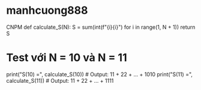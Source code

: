 # manhcuong888
CNPM
def calculate_S(N):
    S = sum(int(f"{i}{i}") for i in range(1, N + 1))
    return S

# Test với N = 10 và N = 11
print("S(10) =", calculate_S(10))  # Output: 11 + 22 + ... + 1010
print("S(11) =", calculate_S(11))  # Output: 11 + 22 + ... + 1111
